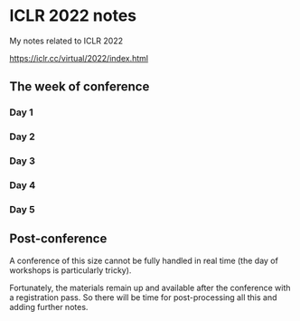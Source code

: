 # ICLR 2022 notes

My notes related to ICLR 2022

https://iclr.cc/virtual/2022/index.html

## The week of conference

### Day 1

### Day 2

### Day 3

### Day 4

### Day 5

## Post-conference

A conference of this size cannot be fully handled in real time (the day of workshops is particularly tricky).

Fortunately, the materials remain up and available after the conference with a registration pass. So there will be time for
post-processing all this and adding further notes.
